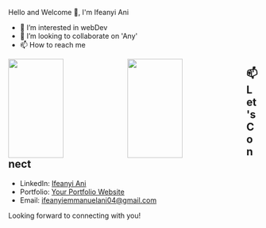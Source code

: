 Hello and Welcome 👋, I'm Ifeanyi Ani
- 👀 I’m interested in webDev
- 💞️ I’m looking to collaborate on 'Any'
- 📫 How to reach me 

<img height=200 width=47% align="left" src="https://github-readme-stats.vercel.app/api?username=Ifeanyi-Ani&show_icons=true&bg_color=00000000" />
<img height=200 width=47% align="left" src="https://github-readme-stats.vercel.app/api/top-langs?username=Ifeanyi-Ani&layout=compact&langs_count=8&card_width=320&bg_color=00000000" />

## 📫 Let's Connect

- LinkedIn: [Ifeanyi Ani](https://www.linkedin.com/in/ifeanyi-ani-997520246/)
- Portfolio: [Your Portfolio Website](https://www.your-portfolio.com)
- Email: ifeanyiemmanuelani04@gmail.com

Looking forward to connecting with you!

